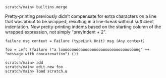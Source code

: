 ``` ucm :hide
scratch/main> builtins.merge
```

Pretty-printing previously didn’t compensate for extra characters on a line that was about to be wrapped, resulting in a line-break without sufficient indentation. Now pretty-printing indents based on the starting column of the wrapped expression, not simply “prevIndent + 2”.

``` unison :hide
failure msg context = Failure (typeLink Unit) msg (Any context)

foo = Left (failure ("a loooooooooooooooooooooooooooooooooong" ++ "message with concatenation") ())
```

``` ucm
scratch/main> add
scratch/main> edit.new foo
scratch/main> load scratch.u
```
